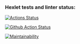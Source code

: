 ### Hexlet tests and linter status:
[![Actions Status](https://github.com/kazanmarat/python-project-lvl1/workflows/hexlet-check/badge.svg)](https://github.com/kazanmarat/python-project-lvl1/actions)

[![Github Action Status](https://github.com/kazanmarat/python-project-lvl1/actions/workflows/makelint/badge.svg)](https://github.com/kazanmarat/python-project-lvl1/actions)

[![Maintainability](https://api.codeclimate.com/v1/badges/a5551f40b263ba2c3764/maintainability)](https://codeclimate.com/github/ooade/NextSimpleStarter/maintainability)
